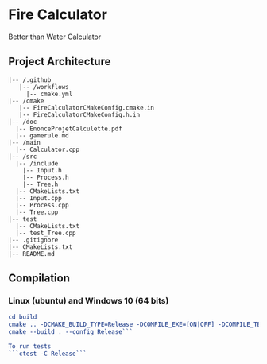 # Fire Calculator

Better than Water Calculator

## Project Architecture

```
|-- /.github
   |-- /workflows
     |-- cmake.yml
|-- /cmake
   |-- FireCalculatorCMakeConfig.cmake.in
   |-- FireCalculatorCMakeConfig.h.in
|-- /doc
  |-- EnonceProjetCalculette.pdf
  |-- gamerule.md
|-- /main
  |-- Calculator.cpp
|-- /src
  |-- /include
    |-- Input.h
    |-- Process.h
    |-- Tree.h
  |-- CMakeLists.txt
  |-- Input.cpp
  |-- Process.cpp
  |-- Tree.cpp
|-- test
  |-- CMakeLists.txt
  |-- test_Tree.cpp
|-- .gitignore
|-- CMakeLists.txt
|-- README.md
```

## Compilation

### Linux (ubuntu) and Windows 10 (64 bits)

```cmake -E make_directory build 
cd build
cmake .. -DCMAKE_BUILD_TYPE=Release -DCOMPILE_EXE=[ON|OFF] -DCOMPILE_TESTS=[ON|OFF]
cmake --build . --config Release```

To run tests
```ctest -C Release```
